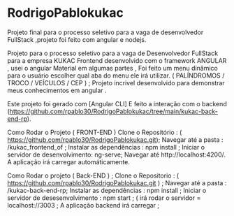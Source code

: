 # RodrigoPablokukac
Projeto final para o processo seletivo para a vaga de desenvolvedor FullStack ,projeto foi feito com angular e nodejs.

Projeto para o processo seletivo para a vaga de Desenvolvedor FullStack para a empresa KUKAC
Frontend desenvolvido com o framework ANGULAR , usei o angular Material em algumas partes , Foi feito um menu dinâmico para o usuário escolher qual aba do menu ele irá utilizar. ( PALÍNDROMOS / TROCO / VEÍCULOS / CEP ) ; Projeto incrivel desenvolvido para demonstrar meus conhecimentos em angular .

Este projeto foi gerado com [Angular CLI] E feito a interação com o backend (https://github.com/rpablo30/RodrigoPablokukac/tree/main/kukac-back-end-rp).

Como Rodar o Projeto ( FRONT-END )
Clone o Repositório : ( https://github.com/rpablo30/RodrigoPablokukac.git);
Navegar até a pasta : /kukac_frontend_of ;
Instalar as dependências : npm install ;
Iniciar o servidor de desenvolvimento: ng-serve;
Navegar até http://localhost:4200/. A aplicação irá carregar automáticamente.


Como Rodar o projeto ( Back-END ) ;
Clone o Repositorio : ( https://github.com/rpablo30/RodrigoPablokukac.git ) ; 
Navegar até a pasta : /kukac-back-end-rp;
Instalar as dependências : npm install ; 
Iniciar o servidor de desesenvolvimento : npm start ; ( irá rodar o servidor = localhost://3003 ;
A aplicação backend irá carregar ;
